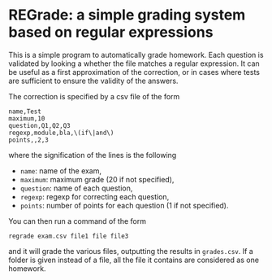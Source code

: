# REGrade: a simple grading system based on regular expressions

This is a simple program to automatically grade homework. Each question is validated by looking a whether the file matches a regular expression. It can be useful as a first approximation of the correction, or in cases where tests are sufficient to ensure the validity of the answers.

The correction is specified by a csv file of the form

```csv
name,Test
maximum,10
question,Q1,Q2,Q3
regexp,module,bla,\(if\|and\)
points,,2,3
```

where the signification of the lines is the following

- `name`: name of the exam,
- `maximum`: maximum grade (20 if not specified),
- `question`: name of each question,
- `regexp`: regexp for correcting each question,
- `points`: number of points for each question (1 if not specified).

You can then run a command of the form

```shell
regrade exam.csv file1 file file3
```

and it will grade the various files, outputting the results in `grades.csv`. If a folder is given instead of a file, all the file it contains are considered as one homework.
